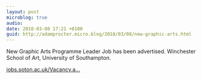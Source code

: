 ```yaml
---
layout: post
microblog: true
audio: 
date: 2018-03-08 17:21 +0100
guid: http://adamprocter.micro.blog/2018/03/08/new-graphic-arts.html
---
```

New Graphic Arts Programme Leader Job has been advertised. Winchester School of Art, University of Southampton. 

[jobs.soton.ac.uk/Vacancy.a...](https://jobs.soton.ac.uk/Vacancy.aspx?id=18003&forced=2)
